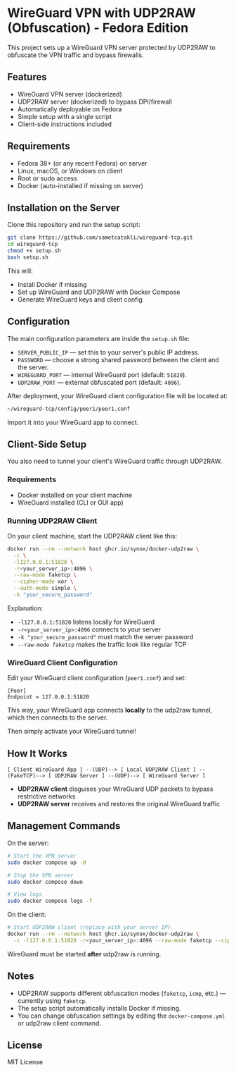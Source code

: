 # WireGuard VPN with UDP2RAW (Obfuscation) - Fedora Edition

This project sets up a WireGuard VPN server protected by UDP2RAW to obfuscate the VPN traffic and bypass firewalls.

## Features
- WireGuard VPN server (dockerized)
- UDP2RAW server (dockerized) to bypass DPI/firewall
- Automatically deployable on Fedora
- Simple setup with a single script
- Client-side instructions included

## Requirements
- Fedora 38+ (or any recent Fedora) on server
- Linux, macOS, or Windows on client
- Root or sudo access
- Docker (auto-installed if missing on server)

## Installation on the Server

Clone this repository and run the setup script:

```bash
git clone https://github.com/sametcatakli/wireguard-tcp.git
cd wireguard-tcp
chmod +x setup.sh
bash setup.sh
```

This will:
- Install Docker if missing
- Set up WireGuard and UDP2RAW with Docker Compose
- Generate WireGuard keys and client config

## Configuration

The main configuration parameters are inside the `setup.sh` file:

- `SERVER_PUBLIC_IP` — set this to your server's public IP address.
- `PASSWORD` — choose a strong shared password between the client and the server.
- `WIREGUARD_PORT` — internal WireGuard port (default: `51820`).
- `UDP2RAW_PORT` — external obfuscated port (default: `4096`).

After deployment, your WireGuard client configuration file will be located at:

```bash
~/wireguard-tcp/config/peer1/peer1.conf
```

Import it into your WireGuard app to connect.

## Client-Side Setup

You also need to tunnel your client's WireGuard traffic through UDP2RAW.

### Requirements

- Docker installed on your client machine
- WireGuard installed (CLI or GUI app)

### Running UDP2RAW Client

On your client machine, start the UDP2RAW client like this:

```bash
docker run --rm --network host ghcr.io/synox/docker-udp2raw \
  -c \
  -l127.0.0.1:51820 \
  -r<your_server_ip>:4096 \
  --raw-mode faketcp \
  --cipher-mode xor \
  --auth-mode simple \
  -k "your_secure_password"
```

Explanation:
- `-l127.0.0.1:51820` listens locally for WireGuard
- `-r<your_server_ip>:4096` connects to your server
- `-k "your_secure_password"` must match the server password
- `--raw-mode faketcp` makes the traffic look like regular TCP

### WireGuard Client Configuration

Edit your WireGuard client configuration (`peer1.conf`) and set:

```
[Peer]
Endpoint = 127.0.0.1:51820
```

This way, your WireGuard app connects **locally** to the udp2raw tunnel, which then connects to the server.

Then simply activate your WireGuard tunnel!

## How It Works

```
[ Client WireGuard App ] --(UDP)--> [ Local UDP2RAW Client ] --(FakeTCP)--> [ UDP2RAW Server ] --(UDP)--> [ WireGuard Server ]
```

- **UDP2RAW client** disguises your WireGuard UDP packets to bypass restrictive networks
- **UDP2RAW server** receives and restores the original WireGuard traffic

## Management Commands

On the server:

```bash
# Start the VPN server
sudo docker compose up -d

# Stop the VPN server
sudo docker compose down

# View logs
sudo docker compose logs -f
```

On the client:

```bash
# Start UDP2RAW client (replace with your server IP)
docker run --rm --network host ghcr.io/synox/docker-udp2raw \
  -c -l127.0.0.1:51820 -r<your_server_ip>:4096 --raw-mode faketcp --cipher-mode xor --auth-mode simple -k "your_secure_password"
```

WireGuard must be started **after** udp2raw is running.

## Notes

- UDP2RAW supports different obfuscation modes (`faketcp`, `icmp`, etc.) — currently using `faketcp`.
- The setup script automatically installs Docker if missing.
- You can change obfuscation settings by editing the `docker-compose.yml` or udp2raw client command.

## License

MIT License
